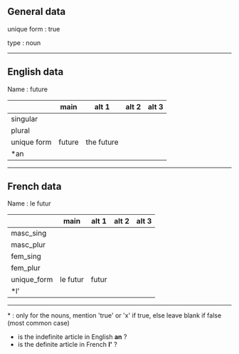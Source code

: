 ## General data

unique form : true

type : noun

---

## English data

Name : future

|             |  main  |   alt 1    | alt 2 | alt 3 |
| :---------- | :----: | :--------: | :---: | ----- |
| singular    |        |            |       |       |
| plural      |        |            |       |       |
| unique form | future | the future |       |       |
| \*an        |        |            |       |       |

---

## French data

Name : le futur

|             |   main   | alt 1 | alt 2 | alt 3 |
| :---------- | :------: | :---: | :---: | :---: |
| masc_sing   |          |       |       |       |
| masc_plur   |          |       |       |       |
| fem_sing    |          |       |       |       |
| fem_plur    |          |       |       |       |
| unique_form | le futur | futur |       |       |
| \*l'        |          |       |       |       |

---

\* : only for the nouns, mention 'true' or 'x' if true, else leave blank if false (most common case)

- is the indefinite article in English **an** ?
- is the definite article in French **l'** ?
